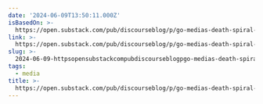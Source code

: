 ```yaml
---
date: '2024-06-09T13:50:11.000Z'
isBasedOn: >-
  https://open.substack.com/pub/discourseblog/p/go-medias-death-spiral-is-nearly?utm_source=share&utm_medium=android&r=3d5
link: >-
  https://open.substack.com/pub/discourseblog/p/go-medias-death-spiral-is-nearly?utm_source=share&utm_medium=android&r=3d5
slug: >-
  2024-06-09-httpsopensubstackcompubdiscourseblogpgo-medias-death-spiral-is-nearlyutmsourceshareandutmmediumandroidandr3d5
tags:
  - media
title: >-
  https://open.substack.com/pub/discourseblog/p/go-medias-death-spiral-is-nearly?utm_source=share&utm_medium=android&r=3d5
---
```

 
